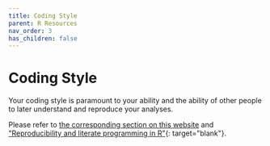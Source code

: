 ```yaml
---
title: Coding Style
parent: R Resources
nav_order: 3
has_children: false
---
```


# Coding Style

Your coding style is paramount to your ability and the ability of other people to later understand and reproduce your analyses.

Please refer to [the corresponding section on this website](https://kriscgun.github.io/xdasi-bio-2021/best_practices/coding_style.html) and ["Reproducibility and literate programming in R"](https://exeter-data-analytics.github.io/LitProg/index.html){: target="blank"}.
